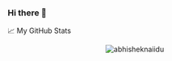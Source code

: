 ### Hi there 👋




📈 My GitHub Stats

<p align="center"> <img src="https://github-readme-stats.vercel.app/api?username=AntonyRafael&show_icons=true&theme=gotham" alt="abhisheknaiidu" />

<!--
**AntonyRafael/AntonyRafael** is a ✨ _special_ ✨ repository because its `README.md` (this file) appears on your GitHub profile.



Here are some ideas to get you started:

- 🔭 I’m currently working on ...
- 🌱 I’m currently learning ...
- 👯 I’m looking to collaborate on ...
- 🤔 I’m looking for help with ...
- 💬 Ask me about ...
- 📫 How to reach me: ...
- 😄 Pronouns: ...
- ⚡ Fun fact: ...
-->
